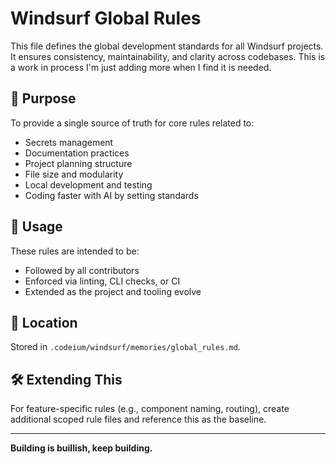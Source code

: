 # Windsurf Global Rules

This file defines the global development standards for all Windsurf projects.  
It ensures consistency, maintainability, and clarity across codebases.
This is a work in process I'm just adding more when I find it is needed. 

## 📘 Purpose
To provide a single source of truth for core rules related to:
- Secrets management
- Documentation practices
- Project planning structure
- File size and modularity
- Local development and testing
- Coding faster with AI by setting standards

## 📂 Usage
These rules are intended to be:
- Followed by all contributors
- Enforced via linting, CLI checks, or CI
- Extended as the project and tooling evolve

## 📌 Location
Stored in `.codeium/windsurf/memories/global_rules.md`.

## 🛠 Extending This
For feature-specific rules (e.g., component naming, routing), create additional scoped rule files and reference this as the baseline.

---

**Building is buillish, keep building.**
